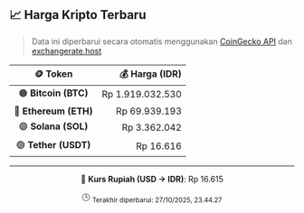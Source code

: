 

<!-- HARGA_KRIPTO -->
## 📈 Harga Kripto Terbaru

> Data ini diperbarui secara otomatis menggunakan [CoinGecko API](https://www.coingecko.com/) dan [exchangerate.host](https://exchangerate.host/)

<div align="center">

| 🪙 Token | 💰 Harga (IDR) |
|:------:|---------------:|
| 🟠 **Bitcoin (BTC)**   | Rp 1.919.032.530 |
| 🔵 **Ethereum (ETH)**  | Rp 69.939.193 |
| 🟣 **Solana (SOL)**    | Rp 3.362.042 |
| 🟢 **Tether (USDT)**   | Rp 16.616 |

---

💱 **Kurs Rupiah (USD → IDR)**: Rp 16.615

🕒 <sub>Terakhir diperbarui: 27/10/2025, 23.44.27</sub>

</div>
<!-- /HARGA_KRIPTO -->